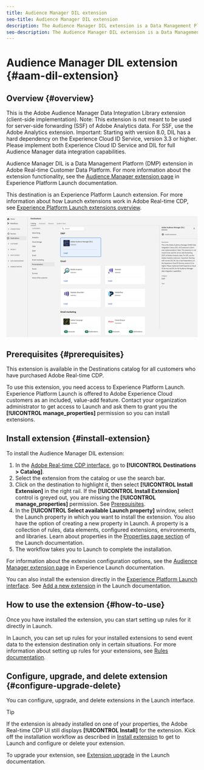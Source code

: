 ```yaml
---
title: Audience Manager DIL extension
seo-title: Audience Manager DIL extension
description: The Audience Manager DIL extension is a Data Management Platform (DMP) destination in Adobe Real-time Customer Data Platform. For more information about the extension functionality, see the extension page on Adobe Exchange.
seo-description: The Audience Manager DIL extension is a Data Management Platform (DMP) destination in Adobe Real-time Customer Data Platform. For more information about the extension functionality, see the extension page on Adobe Exchange.
---
```


# Audience Manager DIL extension {#aam-dil-extension}

## Overview {#overview}

This is the Adobe Audience Manager Data Integration Library extension (client-side implementation). Note: This extension is not meant to be used for server-side forwarding (SSF) of Adobe Analytics data. For SSF, use the Adobe Analytics extension. Important: Starting with version 8.0, DIL has a hard dependency on the Experience Cloud ID Service, version 3.3 or higher. Please implement both Experience Cloud ID Service and DIL for full Audience Manager data integration capabilities.

Audience Manager DIL is a Data Management Platform (DMP) extension in Adobe Real-time Customer Data Platform. For more information about the extension functionality, see the [Audience Manager extension page](https://docs.adobe.com/content/help/en/launch/using/extensions-ref/adobe-extension/adobe-audience-manager-extension.html) in Experience Platform Launch documentation.

This destination is an Experience Platform Launch extension. For more information about how Launch extensions work in Adobe Real-time CDP, see [Experience Platform Launch extensions overview](/help/rtcdp/destinations/experience-platform-launch-destinations.md).

![Audience Manager DIL extension](/help/rtcdp/destinations/assets/aam-dil-extension.png)

## Prerequisites {#prerequisites}

This extension is available in the Destinations catalog for all customers who have purchased Adobe Real-time CDP.

To use this extension, you need access to Experience Platform Launch. Experience Platform Launch is offered to Adobe Experience Cloud customers as an included, value-add feature. Contact your organization administrator to get access to Launch and ask them to grant you the **[!UICONTROL manage_properties]** permission so you can install extensions.

## Install extension {#install-extension}

To install the Audience Manager DIL extension:

1. In the [Adobe Real-time CDP interface](http://platform.adobe.com/), go to **[!UICONTROL Destinations > Catalog]**.
2. Select the extension from the catalog or use the search bar.
3. Click on the destination to highlight it, then select **[!UICONTROL Install Extension]** in the right rail. If the **[!UICONTROL Install Extension]** control is greyed out, you are missing the **[!UICONTROL manage_properties]** permission. See [Prerequisites](#prerequisites).
4. In the **[!UICONTROL Select available Launch property]** window, select the Launch property in which you want to install the extension. You also have the option of creating a new property in Launch. A property is a collection of rules, data elements, configured extensions, environments, and libraries. Learn about properties in the [Properties page section](https://docs.adobe.com/content/help/en/launch/using/reference/admin/companies-and-properties.html#properties-page) of the Launch documentation.
5. The workflow takes you to Launch to complete the installation. 

For information about the extension configuration options, see the [Audience Manager extension page](https://docs.adobe.com/content/help/en/launch/using/extensions-ref/adobe-extension/adobe-audience-manager-extension.html) in Experience Launch documentation.

You can also install the extension directly in the [Experience Platform Launch interface](https://launch.adobe.com/). See [Add a new extension](https://docs.adobe.com/content/help/en/launch/using/reference/manage-resources/extensions/overview.html#add-a-new-extension) in the Launch documentation.


## How to use the extension {#how-to-use}

Once you have installed the extension, you can start setting up rules for it directly in Launch.

In Launch, you can set up rules for your installed extensions to send event data to the extension destination only in certain situations. For more information about setting up rules for your extensions, see [Rules documentation](https://docs.adobe.com/help/en/launch/using/reference/manage-resources/rules.html).

## Configure, upgrade, and delete extension {#configure-upgrade-delete}

You can configure, upgrade, and delete extensions in the Launch interface.

>[!TIP]
>
>If the extension is already installed on one of your properties, the Adobe Real-time CDP UI still displays **[!UICONTROL Install]** for the extension. Kick off the installation workflow as described in [Install extension](#install-extension) to get to Launch and configure or delete your extension.

To upgrade your extension, see [Extension upgrade](https://docs.adobe.com/content/help/en/launch/using/reference/manage-resources/extensions/extension-upgrade.html) in the Launch documentation.



